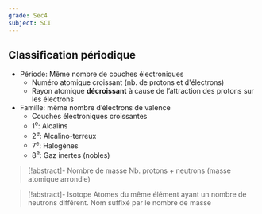 ```yaml
---
grade: Sec4
subject: SCI
---
```


## Classification périodique

- Période: Même nombre de couches électroniques
	- Numéro atomique croissant (nb. de protons et d'électrons)
	- Rayon atomique **décroissant** à cause de l’attraction des protons sur les électrons
- Famille: même nombre d’électrons de valence
	- Couches électroniques croissantes
	- 1<sup>e</sup>: Alcalins
	- 2<sup>e</sup>: Alcalino-terreux
	- 7<sup>e</sup>: Halogènes
	- 8<sup>e</sup>: Gaz inertes (nobles)

> [!abstract]- Nombre de masse
> Nb. protons + neutrons (masse atomique arrondie)

> [!abstract]- Isotope
> Atomes du même élément ayant un nombre de neutrons différent.
> Nom suffixé par le nombre de masse